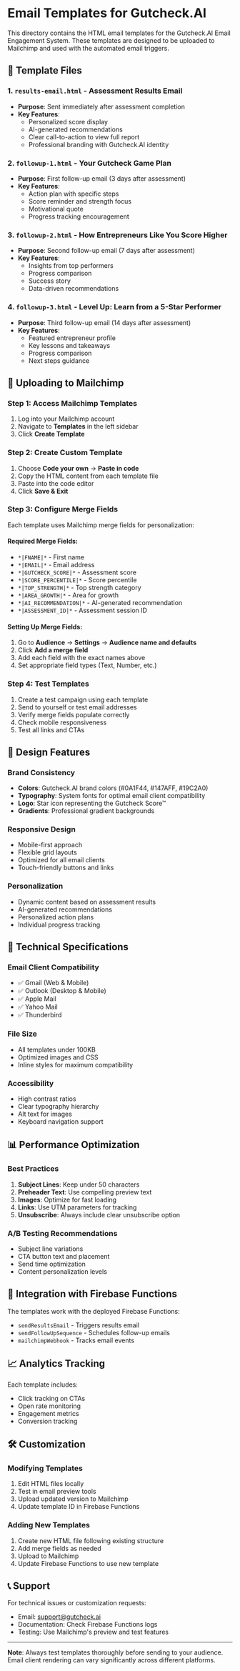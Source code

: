 # Email Templates for Gutcheck.AI

This directory contains the HTML email templates for the Gutcheck.AI Email Engagement System. These templates are designed to be uploaded to Mailchimp and used with the automated email triggers.

## 📧 Template Files

### 1. `results-email.html` - Assessment Results Email
- **Purpose**: Sent immediately after assessment completion
- **Key Features**: 
  - Personalized score display
  - AI-generated recommendations
  - Clear call-to-action to view full report
  - Professional branding with Gutcheck.AI identity

### 2. `followup-1.html` - Your Gutcheck Game Plan
- **Purpose**: First follow-up email (3 days after assessment)
- **Key Features**:
  - Action plan with specific steps
  - Score reminder and strength focus
  - Motivational quote
  - Progress tracking encouragement

### 3. `followup-2.html` - How Entrepreneurs Like You Score Higher
- **Purpose**: Second follow-up email (7 days after assessment)
- **Key Features**:
  - Insights from top performers
  - Progress comparison
  - Success story
  - Data-driven recommendations

### 4. `followup-3.html` - Level Up: Learn from a 5-Star Performer
- **Purpose**: Third follow-up email (14 days after assessment)
- **Key Features**:
  - Featured entrepreneur profile
  - Key lessons and takeaways
  - Progress comparison
  - Next steps guidance

## 🚀 Uploading to Mailchimp

### Step 1: Access Mailchimp Templates
1. Log into your Mailchimp account
2. Navigate to **Templates** in the left sidebar
3. Click **Create Template**

### Step 2: Create Custom Template
1. Choose **Code your own** → **Paste in code**
2. Copy the HTML content from each template file
3. Paste into the code editor
4. Click **Save & Exit**

### Step 3: Configure Merge Fields
Each template uses Mailchimp merge fields for personalization:

#### Required Merge Fields:
- `*|FNAME|*` - First name
- `*|EMAIL|*` - Email address
- `*|GUTCHECK_SCORE|*` - Assessment score
- `*|SCORE_PERCENTILE|*` - Score percentile
- `*|TOP_STRENGTH|*` - Top strength category
- `*|AREA_GROWTH|*` - Area for growth
- `*|AI_RECOMMENDATION|*` - AI-generated recommendation
- `*|ASSESSMENT_ID|*` - Assessment session ID

#### Setting Up Merge Fields:
1. Go to **Audience** → **Settings** → **Audience name and defaults**
2. Click **Add a merge field**
3. Add each field with the exact names above
4. Set appropriate field types (Text, Number, etc.)

### Step 4: Test Templates
1. Create a test campaign using each template
2. Send to yourself or test email addresses
3. Verify merge fields populate correctly
4. Check mobile responsiveness
5. Test all links and CTAs

## 🎨 Design Features

### Brand Consistency
- **Colors**: Gutcheck.AI brand colors (#0A1F44, #147AFF, #19C2A0)
- **Typography**: System fonts for optimal email client compatibility
- **Logo**: Star icon representing the Gutcheck Score™
- **Gradients**: Professional gradient backgrounds

### Responsive Design
- Mobile-first approach
- Flexible grid layouts
- Optimized for all email clients
- Touch-friendly buttons and links

### Personalization
- Dynamic content based on assessment results
- AI-generated recommendations
- Personalized action plans
- Individual progress tracking

## 🔧 Technical Specifications

### Email Client Compatibility
- ✅ Gmail (Web & Mobile)
- ✅ Outlook (Desktop & Mobile)
- ✅ Apple Mail
- ✅ Yahoo Mail
- ✅ Thunderbird

### File Size
- All templates under 100KB
- Optimized images and CSS
- Inline styles for maximum compatibility

### Accessibility
- High contrast ratios
- Clear typography hierarchy
- Alt text for images
- Keyboard navigation support

## 📊 Performance Optimization

### Best Practices
1. **Subject Lines**: Keep under 50 characters
2. **Preheader Text**: Use compelling preview text
3. **Images**: Optimize for fast loading
4. **Links**: Use UTM parameters for tracking
5. **Unsubscribe**: Always include clear unsubscribe option

### A/B Testing Recommendations
- Subject line variations
- CTA button text and placement
- Send time optimization
- Content personalization levels

## 🔗 Integration with Firebase Functions

The templates work with the deployed Firebase Functions:

- `sendResultsEmail` - Triggers results email
- `sendFollowUpSequence` - Schedules follow-up emails
- `mailchimpWebhook` - Tracks email events

## 📈 Analytics Tracking

Each template includes:
- Click tracking on CTAs
- Open rate monitoring
- Engagement metrics
- Conversion tracking

## 🛠️ Customization

### Modifying Templates
1. Edit HTML files locally
2. Test in email preview tools
3. Upload updated version to Mailchimp
4. Update template ID in Firebase Functions

### Adding New Templates
1. Create new HTML file following existing structure
2. Add merge fields as needed
3. Upload to Mailchimp
4. Update Firebase Functions to use new template

## 📞 Support

For technical issues or customization requests:
- Email: support@gutcheck.ai
- Documentation: Check Firebase Functions logs
- Testing: Use Mailchimp's preview and test features

---

**Note**: Always test templates thoroughly before sending to your audience. Email client rendering can vary significantly across different platforms.
